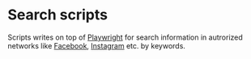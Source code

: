 # Search scripts

Scripts writes on top of [Playwright](https://playwright.dev/) for search information in autrorized networks like [Facebook](https://www.facebook.com/), [Instagram](https://www.instagram.com/) etc. by keywords.
